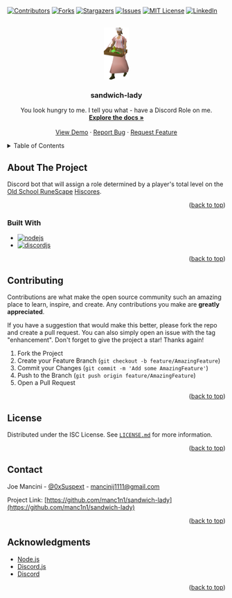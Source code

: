 <a name="readme-top"></a>

<!-- PROJECT SHIELDS -->
<!-- https://www.markdownguide.org/basic-syntax/#reference-style-links -->

[![Contributors][contributors-shield]][contributors-url]
[![Forks][forks-shield]][forks-url]
[![Stargazers][stars-shield]][stars-url]
[![Issues][issues-shield]][issues-url]
[![MIT License][license-shield]][license-url]
[![LinkedIn][linkedin-shield]][linkedin-url]

<!-- PROJECT LOGO -->
<br />
<div align="center">
  <a href="https://github.com/manc1n1/sandwich-lady">
    <img src="./static/images/sandwich-lady.png" alt="Logo" width="57.25" height="120">
  </a>

<h3 align="center">sandwich-lady</h3>

  <p align="center">
    You look hungry to me. I tell you what - have a Discord Role on me.
    <br />
    <a href="https://github.com/manc1n1/sandwich-lady"><strong>Explore the docs »</strong></a>
    <br />
    <br />
    <a href="https://github.com/manc1n1/sandwich-lady">View Demo</a>
    ·
    <a href="https://github.com/manc1n1/sandwich-lady/issues">Report Bug</a>
    ·
    <a href="https://github.com/manc1n1/sandwich-lady/issues">Request Feature</a>
  </p>
</div>

<!-- TABLE OF CONTENTS -->
<details>
  <summary>Table of Contents</summary>
  <ol>
    <li>
      <a href="#about-the-project">About The Project</a>
      <ul>
        <li><a href="#built-with">Built With</a></li>
      </ul>
    </li>
    <li><a href="#contributing">Contributing</a></li>
    <li><a href="#license">License</a></li>
    <li><a href="#contact">Contact</a></li>
    <li><a href="#acknowledgments">Acknowledgments</a></li>
  </ol>
</details>

<!-- ABOUT THE PROJECT -->

## About The Project

Discord bot that will assign a role determined by a player's total level on the [Old School RuneScape](https://oldschool.runescape.com/) [Hiscores](https://secure.runescape.com/m=hiscore_oldschool/).

<p align="right">(<a href="#readme-top">back to top</a>)</p>

### Built With

-   [![nodejs][node.js]][nodejs-url]
-   [![discordjs][discord.js]][discordjs-url]

<p align="right">(<a href="#readme-top">back to top</a>)</p>

<!-- CONTRIBUTING -->

## Contributing

Contributions are what make the open source community such an amazing place to learn, inspire, and create. Any contributions you make are **greatly appreciated**.

If you have a suggestion that would make this better, please fork the repo and create a pull request. You can also simply open an issue with the tag "enhancement".
Don't forget to give the project a star! Thanks again!

1. Fork the Project
2. Create your Feature Branch (`git checkout -b feature/AmazingFeature`)
3. Commit your Changes (`git commit -m 'Add some AmazingFeature'`)
4. Push to the Branch (`git push origin feature/AmazingFeature`)
5. Open a Pull Request

<p align="right">(<a href="#readme-top">back to top</a>)</p>

<!-- LICENSE -->

## License

Distributed under the ISC License. See [`LICENSE.md`](LICENSE.md) for more information.

<p align="right">(<a href="#readme-top">back to top</a>)</p>

<!-- CONTACT -->

## Contact

Joe Mancini - [@0xSuspext](https://twitter.com/0xSuspext) - mancinij1111@gmail.com

Project Link: [https://github.com/manc1n1/sandwich-lady](https://github.com/manc1n1/sandwich-lady)

<p align="right">(<a href="#readme-top">back to top</a>)</p>

<!-- ACKNOWLEDGMENTS -->

## Acknowledgments

-   [Node.js](https://nodejs.org/)
-   [Discord.js](https://discord.js.org/)
-   [Discord](https://discord.com/developers)

<p align="right">(<a href="#readme-top">back to top</a>)</p>

<!-- MARKDOWN LINKS & IMAGES -->
<!-- https://www.markdownguide.org/basic-syntax/#reference-style-links -->

[contributors-shield]: https://img.shields.io/github/contributors/manc1n1/sandwich-lady.svg?style=for-the-badge
[contributors-url]: https://github.com/manc1n1/sandwich-lady/graphs/contributors
[forks-shield]: https://img.shields.io/github/forks/manc1n1/sandwich-lady.svg?style=for-the-badge
[forks-url]: https://github.com/manc1n1/sandwich-lady/network/members
[stars-shield]: https://img.shields.io/github/stars/manc1n1/sandwich-lady.svg?style=for-the-badge
[stars-url]: https://github.com/manc1n1/sandwich-lady/stargazers
[issues-shield]: https://img.shields.io/github/issues/manc1n1/sandwich-lady.svg?style=for-the-badge
[issues-url]: https://github.com/manc1n1/sandwich-lady/issues
[license-shield]: https://img.shields.io/github/license/manc1n1/sandwich-lady.svg?style=for-the-badge
[license-url]: https://github.com/manc1n1/sandwich-lady/blob/master/LICENSE.md
[linkedin-shield]: https://img.shields.io/badge/-LinkedIn-black.svg?style=for-the-badge&logo=linkedin&colorB=555
[linkedin-url]: https://linkedin.com/in/manc1n1
[product-screenshot]: images/screenshot.png
[node.js]: https://img.shields.io/badge/node.js-333333?style=for-the-badge&logo=Node.js
[nodejs-url]: https://nodejs.org/
[discord.js]: https://img.shields.io/badge/Discord.js-36393e?style=for-the-badge&logo=Discord
[discordjs-url]: https://discord.js.org/

